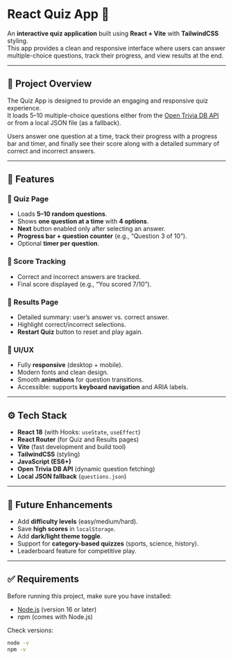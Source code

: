 # React Quiz App 🎯

An **interactive quiz application** built using **React + Vite** with **TailwindCSS** styling.  
This app provides a clean and responsive interface where users can answer multiple-choice questions, track their progress, and view results at the end.

---

## 📖 Project Overview
The Quiz App is designed to provide an engaging and responsive quiz experience.  
It loads 5–10 multiple-choice questions either from the [Open Trivia DB API](https://opentdb.com/) or from a local JSON file (as a fallback).  

Users answer one question at a time, track their progress with a progress bar and timer, and finally see their score along with a detailed summary of correct and incorrect answers.

---

## 🎨 Features

### 🔹 Quiz Page
- Loads **5–10 random questions**.
- Shows **one question at a time** with **4 options**.
- **Next** button enabled only after selecting an answer.
- **Progress bar + question counter** (e.g., “Question 3 of 10”).
- Optional **timer per question**.

### 🔹 Score Tracking
- Correct and incorrect answers are tracked.
- Final score displayed (e.g., “You scored 7/10”).

### 🔹 Results Page
- Detailed summary: user’s answer vs. correct answer.
- Highlight correct/incorrect selections.
- **Restart Quiz** button to reset and play again.

### 🔹 UI/UX
- Fully **responsive** (desktop + mobile).
- Modern fonts and clean design.
- Smooth **animations** for question transitions.
- Accessible: supports **keyboard navigation** and ARIA labels.

---

## ⚙️ Tech Stack
- **React 18** (with Hooks: `useState`, `useEffect`)
- **React Router** (for Quiz and Results pages)
- **Vite** (fast development and build tool)
- **TailwindCSS** (styling)
- **JavaScript (ES6+)**
- **Open Trivia DB API** (dynamic question fetching)
- **Local JSON fallback** (`questions.json`)

---

## 🧩 Future Enhancements
- Add **difficulty levels** (easy/medium/hard).
- Save **high scores** in `localStorage`.
- Add **dark/light theme toggle**.
- Support for **category-based quizzes** (sports, science, history).
- Leaderboard feature for competitive play.

---

## ✅ Requirements
Before running this project, make sure you have installed:
- [Node.js](https://nodejs.org/) (version 16 or later)
- npm (comes with Node.js)

Check versions:
```bash
node -v
npm -v
